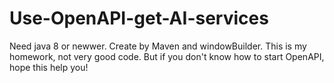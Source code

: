 # Use-OpenAPI-get-AI-services
Need java 8 or newwer.
Create by Maven and windowBuilder.
This is my homework, not very good code.
But if you don't know how to start OpenAPI, hope this help you!
